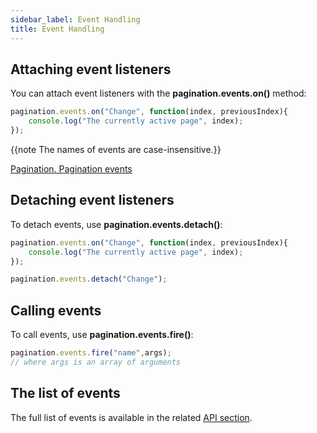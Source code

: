 ```yaml
---
sidebar_label: Event Handling
title: Event Handling
---          
```


## Attaching event listeners

You can attach event listeners with the **pagination.events.on()** method:

~~~js
pagination.events.on("Change", function(index, previousIndex){
    console.log("The currently active page", index);
});
~~~

{{note The names of events are case-insensitive.}}

[Pagination. Pagination events](https://snippet.dhtmlx.com/mlrtmj7p)

## Detaching event listeners

To detach events, use **pagination.events.detach()**:

~~~js
pagination.events.on("Change", function(index, previousIndex){
    console.log("The currently active page", index);
});

pagination.events.detach("Change");
~~~

## Calling events

To call events, use **pagination.events.fire()**:

~~~js
pagination.events.fire("name",args);
// where args is an array of arguments
~~~

## The list of events

The full list of events is available in the related [API section](pagination/api/refs/pagination_events.md).
